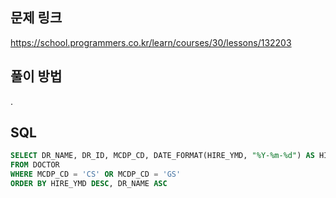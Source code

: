 ## 문제 링크
https://school.programmers.co.kr/learn/courses/30/lessons/132203

## 풀이 방법
.

## SQL
```sql
SELECT DR_NAME,	DR_ID, MCDP_CD,	DATE_FORMAT(HIRE_YMD, "%Y-%m-%d") AS HIRE_YMD
FROM DOCTOR
WHERE MCDP_CD = 'CS' OR MCDP_CD = 'GS'
ORDER BY HIRE_YMD DESC, DR_NAME ASC
```